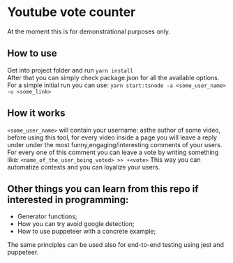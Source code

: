 # Youtube vote counter

At the moment this is for demonstrational purposes only.


## How to use

Get into project folder and run `yarn install`<br>
After that you can simply check package.json for all the available options.<br>
For a simple initial run you can use: `yarn start:tsnode -a <some_user_name> -u <some_link>`

## How it works
`<some_user_name>` will contain your username: asthe author of some video, before using this tool, for every video
inside a page you will leave a reply under under the most funny,engaging/interesting comments of your users.
For every one of this comment you can leave a vote by writing something like: 
`<name_of_the_user_being_voted> >> +<vote>`
This way you can automatize contests and you can loyalize your users.

## Other things you can learn from this repo if interested in programming:
- Generator functions; 
- How you can try avoid google detection;
- How to use puppeteer with a concrete example;

The same principles can be used also for end-to-end testing using jest and puppeteer.



